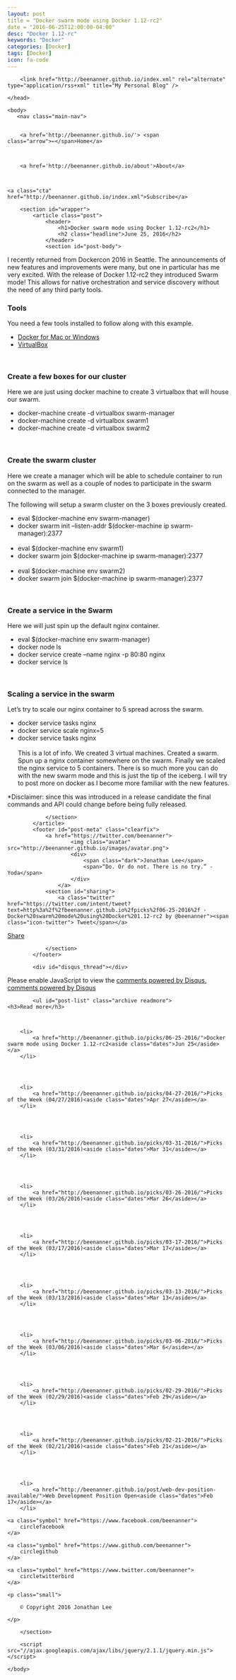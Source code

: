 ```yaml
---
layout: post
title = "Docker swarm mode using Docker 1.12-rc2"
date = "2016-06-25T12:00:00-04:00"
desc: "Docker 1.12-rc"
keywords: "Docker"
categories: [Docker]
tags: [Docker]
icon: fa-code
---
```


<!DOCTYPE html>
<html lang="en-us">
	<head>
		<meta charset="utf-8">
		<meta http-equiv="X-UA-Compatible" content="IE=edge,chrome=1">
		<meta name="viewport" content="width=device-width, initial-scale=1">
		<meta name="author" content="Jonathan Lee">
		<meta name="description" content="My place to share ideas and discoveries!">
		<meta name="generator" content="Hugo 0.15" />
		<title>Docker swarm mode using Docker 1.12-rc2 &middot; My Personal Blog</title>
		<link rel="shortcut icon" href="http://beenanner.github.io/images/favicon.ico">
		<link rel="stylesheet" href="http://beenanner.github.io/css/style.css">
		<link rel="stylesheet" href="http://beenanner.github.io/css/highlight.css">
		<link rel="stylesheet" href="http://beenanner.github.io/css/monosocialiconsfont.css">
		
		<link href="http://beenanner.github.io/index.xml" rel="alternate" type="application/rss+xml" title="My Personal Blog" />
		
	</head>

    <body>
       <nav class="main-nav">
	
	
		<a href='http://beenanner.github.io/'> <span class="arrow">←</span>Home</a>
	

	
		<a href='http://beenanner.github.io/about'>About</a>
	

	
	<a class="cta" href="http://beenanner.github.io/index.xml">Subscribe</a>
	
</nav>

        <section id="wrapper">
            <article class="post">
                <header>
                    <h1>Docker swarm mode using Docker 1.12-rc2</h1>
                    <h2 class="headline">June 25, 2016</h2>
                </header>
                <section id="post-body">
                    

<p>I recently returned from Dockercon 2016 in Seattle. The announcements of new features and improvements were many, but one  in particular has me very excited. With the release of Docker 1.12-rc2 they introduced Swarm mode! This allows for native orchestration and service discovery without the need of any third party tools.</p>

<h3 id="tools:cecf0c1be2aaa9d1893b8b123a42ad3c">Tools</h3>

<p>You need a few tools installed to follow along with this example.</p>

<ul>
<li><a href="https://www.docker.com/products/overview">Docker for Mac or Windows</a></li>
<li><a href="https://www.virtualbox.org/wiki/Downloads">VirtualBox</a></li>
</ul>

<p><br /></p>

<h3 id="create-a-few-boxes-for-our-cluster:cecf0c1be2aaa9d1893b8b123a42ad3c">Create a few boxes for our cluster</h3>

<p>Here we are just using docker machine to create 3 virtualbox that will house our swarm.</p>

<ul>
<li>docker-machine create -d virtualbox swarm-manager</li>
<li>docker-machine create -d virtualbox swarm1</li>
<li>docker-machine create -d virtualbox swarm2</li>
</ul>

<p><br /></p>

<h3 id="create-the-swarm-cluster:cecf0c1be2aaa9d1893b8b123a42ad3c">Create the swarm cluster</h3>

<p>Here we create a manager which will be able to schedule container to run on the swarm as well as a couple of nodes to participate in the swarm connected to the manager.</p>

<p>The following will setup a swarm cluster on the 3 boxes previously created.</p>

<ul>
<li>eval $(docker-machine env swarm-manager)</li>
<li>docker swarm init &ndash;listen-addr $(docker-machine ip swarm-manager):2377
<br />
<br /></li>
<li>eval $(docker-machine env swarm1)</li>
<li>docker swarm  join $(docker-machine ip swarm-manager):2377
<br />
<br /></li>
<li>eval $(docker-machine env swarm2)</li>
<li>docker swarm  join $(docker-machine ip swarm-manager):2377</li>
</ul>

<p><br /></p>

<h3 id="create-a-service-in-the-swarm:cecf0c1be2aaa9d1893b8b123a42ad3c">Create a service in the Swarm</h3>

<p>Here we will just spin up the default nginx container.</p>

<ul>
<li>eval $(docker-machine env swarm-manager)</li>
<li>docker node ls</li>
<li>docker service create &ndash;name nginx -p 80:80 nginx</li>
<li>docker service ls</li>
</ul>

<p><br /></p>

<h3 id="scaling-a-service-in-the-swarm:cecf0c1be2aaa9d1893b8b123a42ad3c">Scaling a service in the swarm</h3>

<p>Let&rsquo;s try to scale our nginx container to 5 spread across the swarm.</p>

<ul>
<li>docker service tasks nginx</li>
<li>docker service scale nginx=5</li>
<li>docker service tasks nginx
<br />
<br />
This is a lot of info. We created 3 virtual machines. Created a swarm. Spun up a nginx container somewhere on the swarm. Finally we scaled the nginx service to 5 containers. There is so much more you can do with the new swarm mode and this is just the tip of the iceberg. I will try to post more on docker as I become more familiar with the new features.</li>
</ul>

<p>*Disclaimer: since this was introduced in a release candidate the final commands and API could change before being fully released.</p>

                </section>
            </article>
            <footer id="post-meta" class="clearfix">
                <a href="https://twitter.com/beenanner">
                        <img class="avatar" src="http://beenanner.github.io/images/avatar.png">
                        <div>
                            <span class="dark">Jonathan Lee</span>
                            <span>“Do. Or do not. There is no try.” - Yoda</span>
                        </div>
                    </a>
                <section id="sharing">
                    <a class="twitter" href="https://twitter.com/intent/tweet?text=http%3a%2f%2fbeenanner.github.io%2fpicks%2f06-25-2016%2f - Docker%20swarm%20mode%20using%20Docker%201.12-rc2 by @beenanner"><span class="icon-twitter"> Tweet</span></a>

<a class="facebook" href="#" onclick="
    window.open(
      'https://www.facebook.com/sharer/sharer.php?u='+encodeURIComponent(location.href),
      'facebook-share-dialog',
      'width=626,height=436');
    return false;"><span class="icon-facebook-rect"> Share</span>
</a>

                </section>
            </footer>

            <div id="disqus_thread"></div>
<script type="text/javascript">
    var disqus_shortname = 'beenanner';
    var disqus_identifier = 'http:\/\/beenanner.github.io\/picks\/06-25-2016\/';
    var disqus_title = 'Docker swarm mode using Docker 1.12-rc2';
    var disqus_url = 'http:\/\/beenanner.github.io\/picks\/06-25-2016\/';

    (function() {
        var dsq = document.createElement('script'); dsq.type = 'text/javascript'; dsq.async = true;
        dsq.src = '//' + disqus_shortname + '.disqus.com/embed.js';
        (document.getElementsByTagName('head')[0] || document.getElementsByTagName('body')[0]).appendChild(dsq);
    })();
</script>
<noscript>Please enable JavaScript to view the <a href="http://disqus.com/?ref_noscript">comments powered by Disqus.</a></noscript>
<a href="http://disqus.com" class="dsq-brlink">comments powered by <span class="logo-disqus">Disqus</span></a>

            <ul id="post-list" class="archive readmore">
    <h3>Read more</h3>
    
    
        
        <li>
            <a href="http://beenanner.github.io/picks/06-25-2016/">Docker swarm mode using Docker 1.12-rc2<aside class="dates">Jun 25</aside></a>
        </li>
        
   
    
        
        <li>
            <a href="http://beenanner.github.io/picks/04-27-2016/">Picks of the Week (04/27/2016)<aside class="dates">Apr 27</aside></a>
        </li>
        
   
    
        
        <li>
            <a href="http://beenanner.github.io/picks/03-31-2016/">Picks of the Week (03/31/2016)<aside class="dates">Mar 31</aside></a>
        </li>
        
   
    
        
        <li>
            <a href="http://beenanner.github.io/picks/03-26-2016/">Picks of the Week (03/26/2016)<aside class="dates">Mar 26</aside></a>
        </li>
        
   
    
        
        <li>
            <a href="http://beenanner.github.io/picks/03-17-2016/">Picks of the Week (03/17/2016)<aside class="dates">Mar 17</aside></a>
        </li>
        
   
    
        
        <li>
            <a href="http://beenanner.github.io/picks/03-13-2016/">Picks of the Week (03/13/2016)<aside class="dates">Mar 13</aside></a>
        </li>
        
   
    
        
        <li>
            <a href="http://beenanner.github.io/picks/03-06-2016/">Picks of the Week (03/06/2016)<aside class="dates">Mar 6</aside></a>
        </li>
        
   
    
        
        <li>
            <a href="http://beenanner.github.io/picks/02-29-2016/">Picks of the Week (02/29/2016)<aside class="dates">Feb 29</aside></a>
        </li>
        
   
    
        
        <li>
            <a href="http://beenanner.github.io/picks/02-21-2016/">Picks of the Week (02/21/2016)<aside class="dates">Feb 21</aside></a>
        </li>
        
   
    
        
        <li>
            <a href="http://beenanner.github.io/post/web-dev-position-available/">Web Development Position Open<aside class="dates">Feb 17</aside></a>
        </li>
        
   
</ul>
            <footer id="footer">
    
        
<div id="social">
    
    <a class="symbol" href="https://www.facebook.com/beenanner">
        circlefacebook
    </a>
    
    <a class="symbol" href="https://www.github.com/beenanner">
        circlegithub
    </a>
    
    <a class="symbol" href="https://www.twitter.com/beenanner">
        circletwitterbird
    </a>
    
</div>

    
    <p class="small">
    
        © Copyright 2016 Jonathan Lee
    
    </p>
</footer>

        </section>

        <script src="//ajax.googleapis.com/ajax/libs/jquery/2.1.1/jquery.min.js"></script>
<script src="http://beenanner.github.io/js/main.js"></script>
<script src="http://beenanner.github.io/js/highlight.js"></script>
<script>hljs.initHighlightingOnLoad();</script>


    </body>
</html>

